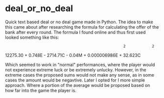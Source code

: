 # deal_or_no_deal
Quick text based deal or no deal game made in Python. The idea to make this came about after researching the formula for calculating the offer of the bank after every round. The formula I found online and thus first used looked something like this:

                                                          2            2
12275.30  +  0.748E  -  2714.71C  -  0.04M  + 0.000006986E   +  32.623C 

Which seemed to work in "normal" performances, where the player would not experience extreme luck or be extremely unlucky. However, in the extreme cases the proposed sums would not make any sense, as in some cases the amount would be negavtive. Later I opted for I more simple approach. Where a portion of the average would be proposed based on how far into the game the player is.